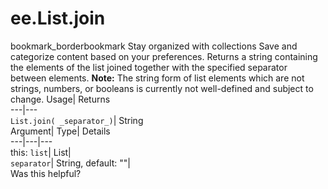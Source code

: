  
#  ee.List.join 
bookmark_borderbookmark Stay organized with collections  Save and categorize content based on your preferences.
Returns a string containing the elements of the list joined together with the specified separator between elements. **Note:** The string form of list elements which are not strings, numbers, or booleans is currently not well-defined and subject to change.
Usage| Returns  
---|---  
`List.join( _separator_)`| String  
Argument| Type| Details  
---|---|---  
this: `list`| List|   
`separator`| String, default: ""|   
Was this helpful?
